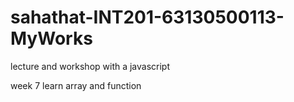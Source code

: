 # sahathat-INT201-63130500113-MyWorks
 lecture and workshop with a javascript

week 7 learn array and function
